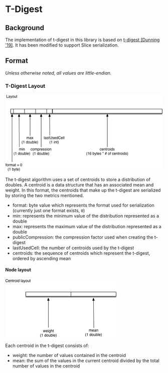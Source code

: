 # T-Digest

## Background

The implementation of t-digest in this library is based on [t-digest [Dunning '19]](https://arxiv.org/abs/1902.04023). It has been modified to support Slice serialization.

## Format

_Unless otherwise noted, all values are little-endian._

### T-Digest Layout

![T-Digest Layout](tdigest_layout.png)

The t-digest algorithm uses a set of centroids to store a distribution of doubles. A centroid is a data structure that has an associated mean and weight. In this format, the centroids that make up the t-digest are serialized by storing the two metrics mentioned.

* format: byte value which represents the format used for serialization (currently just one format exists, `0`)
* min: represents the minimum value of the distribution represented as a double
* max: represents the maximum value of the distribution represented as a double
* publicCompression: the compression factor used when creating the t-digest
* lastUsedCell: the number of centroids used by the t-digest
* centroids: the sequence of centroids which represent the t-digest, ordered by ascending mean

#### Node layout

![T-Digest Centroid Entry](tdigest_centroid_layout.png)

Each centroid in the t-digest consists of:

* weight: the number of values contained in the centroid
* mean: the sum of the values in the current centroid divided by the total number of values in the centroid